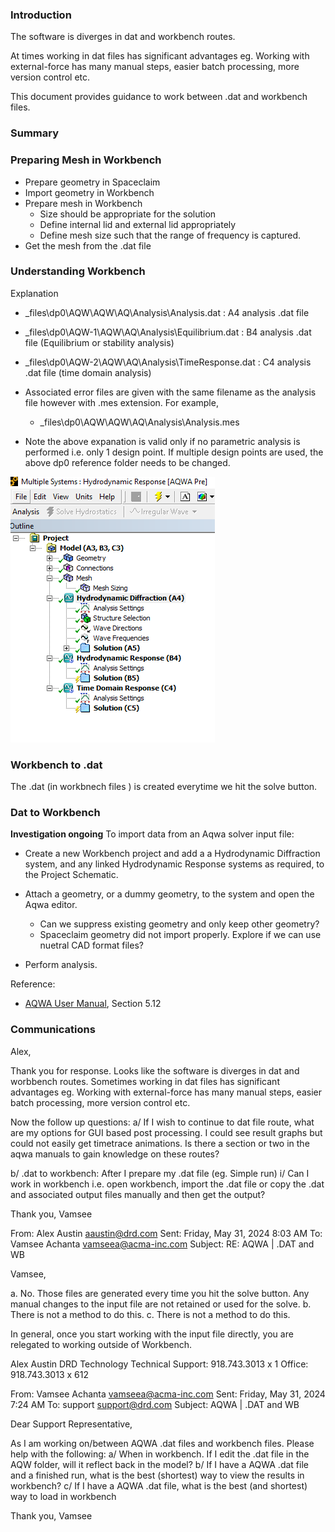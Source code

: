 ### Introduction

The software is diverges in dat and workbench routes.  

At times working in dat files has significant advantages eg. Working with external-force has many manual steps, easier batch processing, more version control  etc.

This document provides guidance to work between .dat and workbench files.

### Summary

### Preparing Mesh in Workbench

- Prepare geometry in Spaceclaim
- Import geometry in Workbench
- Prepare mesh in Workbench
  - Size should be appropriate for the solution
  - Define internal lid and external lid appropriately
  - Define mesh size such that the range of frequency is captured.
- Get the mesh from the .dat file

### Understanding Workbench

Explanation

- _files\dp0\AQW\AQW\AQ\Analysis\Analysis.dat : A4 analysis .dat file
- _files\dp0\AQW-1\AQW\AQ\Analysis\Equilibrium.dat : B4 analysis .dat file (Equilibrium or stability analysis)
- _files\dp0\AQW-2\AQW\AQ\Analysis\TimeResponse.dat : C4 analysis .dat file (time domain analysis)

- Associated error files are given with the same filename as the analysis file however with .mes extension. For example,
  - _files\dp0\AQW\AQW\AQ\Analysis\Analysis.mes

- Note the above expanation is valid only if no parametric analysis is performed i.e. only 1 design point. If multiple design points are used, the above dp0 reference folder needs to be changed.

![Screenshot](wb_vs_dat.png)

### Workbench to .dat

The .dat (in workbnech files ) is created everytime we hit the solve button.

### Dat to Workbench

**Investigation ongoing**
To import data from an Aqwa solver input file:

- Create a new Workbench project and add a a Hydrodynamic Diffraction system, and any linked Hydrodynamic Response systems as required, to the Project Schematic.

- Attach a geometry, or a dummy geometry, to the system and open the Aqwa editor.
  - Can we suppress existing geometry and only keep other geometry?
  - Spaceclaim geometry did not import properly. Explore if we can use nuetral CAD format files?
  
- Perform analysis.

Reference:

- [AQWA User Manual](https://www.sharcnet.ca/Software/Ansys/16.2.3/en-us/help/aqwa/aqwa_user.pdf), Section 5.12

### Communications

Alex,

Thank you for response. Looks like the software is diverges in dat and worbbench routes.  Sometimes working in dat files has significant advantages eg. Working with external-force has many manual steps, easier batch processing, more version control  etc.

Now the follow up questions:
a/ If I wish to continue to dat file route, what are my options for GUI based post processing. I could see result graphs but could not easily get timetrace animations. Is there a section or two in the aqwa manuals to gain knowledge on these routes?

b/ .dat to workbench: After I prepare my .dat file (eg. Simple run)
  i/ Can I work in workbench i.e. open workbench, import the .dat file or copy the .dat and associated output files manually and then get the output?

Thank you,
Vamsee

From: Alex Austin <aaustin@drd.com>
Sent: Friday, May 31, 2024 8:03 AM
To: Vamsee Achanta <vamseea@acma-inc.com>
Subject: RE: AQWA | .DAT and WB

Vamsee,

a. No. Those files are generated every time you hit the solve button. Any manual changes to the input file are not retained or used for the solve.
b. There is not a method to do this.
c. There is not a method to do this.

In general, once you start working with the input file directly, you are relegated to working outside of Workbench.

Alex Austin
DRD Technology
Technical Support: 918.743.3013 x 1
Office: 918.743.3013 x 612

From: Vamsee Achanta <vamseea@acma-inc.com>
Sent: Friday, May 31, 2024 7:24 AM
To: support <support@drd.com>
Subject: AQWA | .DAT and WB

Dear Support Representative,

As I am working on/between AQWA .dat files and workbench files. Please help with the following:
a/ When in workbench. If I edit the .dat file in the AQW folder, will it reflect back in the model?
b/ If I have a AQWA .dat file and a finished  run, what is the best (shortest) way to view the results in workbench?
c/ If I have a AQWA .dat file, what is the best (and shortest) way to load in workbench

Thank you,
Vamsee

